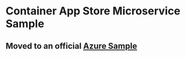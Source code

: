 # Container App Store Microservice Sample

## Moved to an official [Azure Sample](https://github.com/Azure-Samples/container-apps-store-api-microservice)